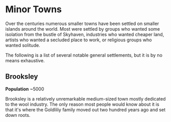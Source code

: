 # Minor Towns

Over the centuries numerous smaller towns have been settled on smaller islands around the world. Most were settled by groups who wanted some isolation from the bustle of Skyhaven, industries who wanted cheaper land, artists who wanted a secluded place to work, or religious groups who wanted solitude.

The following is a list of several notable general settlements, but it is by no means exhaustive.

## Brooksley

<InfoBox>

**Population** ~5000

</InfoBox>

Brooksley is a relatively unremarkable medium-sized town mostly dedicated to the wool industry. The only reason most people would know about it is that it's where the Goldliliy family moved out two hundred years ago and set down roots.
